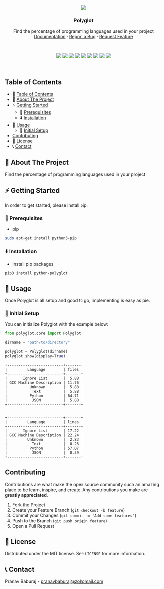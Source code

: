 <!-- PROJECT LOGO -->


<br />
<p align="center">
  <img src="https://user-images.githubusercontent.com/70764593/114295267-c9cdb780-9ac1-11eb-94aa-f864328d6845.png" aly="logo">
  <h3 align="center">Polyglot</h3>

  <p align="center">
    Find the percentage of programming languages used in your project
    <br />
    <a href="https://github.com/pranavbaburaj/polyglot/tree/main/docs">Documentation</a>
    ·
    <a href="https://github.com/pranavbaburaj/polyglot/issues">Report a Bug</a>
    ·
    <a href="https://github.com/pranavbaburaj/polyglot/pulls">Request Feature</a>
  </p>
  <br>
  <p align="center">
    <img src="https://img.shields.io/github/issues-pr/pranavbaburaj/polyglot.svg?style=flat">
    <img src="https://img.shields.io/github/contributors/pranavbaburaj/polyglot.svg?style=flat"> 
    <img src="https://static.pepy.tech/badge/python-polyglot">
    <img src="https://img.shields.io/discord/808537055177080892.svg">
    <img src="https://img.shields.io/github/stars/pranavbaburaj/polyglot.svg?style=social&label=Stars&style=plastic">
    <img src="https://img.shields.io/github/forks/pranavbaburaj/polyglot.svg?style=social&label=Fork&style=plastic">
    <img src="https://badges.frapsoft.com/os/v1/open-source.svg?v=103">
    <img src="https://img.shields.io/github/last-commit/pranavbaburaj/polyglot">
    <a href="https://twitter.com/intent/tweet?text=Find%20the%20percentage%20of%20programming%20languages%20in%20your%20project&url=https://github.com/pranavbaburaj/polyglot&via=baburaj_pranav&hashtags=developers,polyglot,language"><img src="https://img.shields.io/twitter/url/http/shields.io.svg?style=social"></a>
  </p>
  <br />

</p>

<!-- TABLE OF CONTENTS -->

## Table of Contents

- 📑 [Table of Contents](#table-of-contents)
- 🙉 [About The Project](#about-the-project)
- ⚡ [Getting Started](#getting-started)
  - 📝 [Prerequisites](#prerequisites)
  - ⬇️ [Installation](#installation)
- 🎉 [Usage](#usage)
  - 🔰 [Initial Setup](#initial-setup)
- [Contributing](#contributing)
- 📰 [License](#license)
- 📞 [Contact](#contact)

<!-- ABOUT THE PROJECT -->

## 🙉 About The Project

Find the percentage of programming languages used in your project

<!-- GETTING STARTED -->

## ⚡ Getting Started

In order to get started, please install pip.

### 📝 Prerequisites

- pip

```sh
sudo apt-get install python3-pip
```

### ⬇️ Installation

- Install pip packages

```sh
pip3 install python-polyglot
```

## 🎉 Usage

Once Polyglot is all setup and good to go, implementing is easy as pie.

### 🔰 Initial Setup

You can initialize Polyglot with the example below:

```python
from polyglot.core import Polyglot

dirname = "path/to/directory"

polyglot = Polyglot(dirname)
polyglot.show(display=True)

```

```
+-------------------------+-------+
|         Language        | files |
+-------------------------+-------+
|       Ignore List       |  5.88 |
| GCC Machine Description | 11.76 |
|          Unknown        |  5.88 |
|           Text          |  5.88 |
|          Python         | 64.71 |
|           JSON          |  5.88 |
+-------------------------+-------+


+-------------------------+-------+
|         Language        | lines |
+-------------------------+-------+
|       Ignore List       | 17.22 |
| GCC Machine Description | 22.24 |
|         Unknown         |  2.83 |
|           Text          |  0.26 |
|          Python         | 57.07 |
|           JSON          |  0.39 |
+-------------------------+-------+
```

<!-- CONTRIBUTING -->

## Contributing

Contributions are what make the open source community such an amazing place to be learn, inspire, and create. Any contributions you make are **greatly appreciated**.

1. Fork the Project
2. Create your Feature Branch (`git checkout -b feature`)
3. Commit your Changes (`git commit -m 'Add some features'`)
4. Push to the Branch (`git push origin feature`)
5. Open a Pull Request

<!-- LICENSE -->

## 📰 License

Distributed under the MIT license. See `LICENSE` for more information.

<!-- CONTACT -->

## 📞 Contact

Pranav Baburaj - pranavbaburaj@zohomail.com
